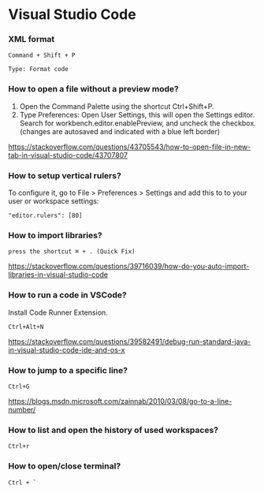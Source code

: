 # Visual Studio Code

### XML format
```
Command + Shift + P

Type: Format code
```

### How to open a file without a preview mode?

1. Open the Command Palette using the shortcut Ctrl+Shift+P.
2. Type Preferences: Open User Settings, this will open the Settings editor. Search for workbench.editor.enablePreview, and uncheck the checkbox. (changes are autosaved and indicated with a blue left border)

https://stackoverflow.com/questions/43705543/how-to-open-file-in-new-tab-in-visual-studio-code/43707807

### How to setup vertical rulers?

To configure it, go to File > Preferences > Settings and add this to to your user or workspace settings:

```
"editor.rulers": [80]
```

### How to import libraries?

```
press the shortcut ⌘ + . (Quick Fix)
```

https://stackoverflow.com/questions/39716039/how-do-you-auto-import-libraries-in-visual-studio-code

### How to run a code in VSCode?

Install Code Runner Extension.

```
Ctrl+Alt+N
```

https://stackoverflow.com/questions/39582491/debug-run-standard-java-in-visual-studio-code-ide-and-os-x

### How to jump to a specific line?

```
Ctrl+G
```
https://blogs.msdn.microsoft.com/zainnab/2010/03/08/go-to-a-line-number/

### How to list and open the history of used workspaces?

```
Ctrl+r
```

### How to open/close terminal?

```
Ctrl + `
```

